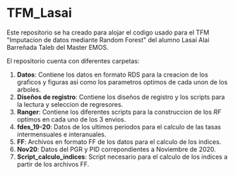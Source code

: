 # TFM_Lasai
Este repositorio se ha creado para alojar el codigo usado para el TFM "Imputacion de datos mediante Random Forest" del alumno Lasai Alai Barreñada Taleb del Master EMOS. 

El repositorio cuenta con diferentes carpetas: 

1. **Datos**: Contiene los datos en formato RDS para la creacion de los graficos y figuras asi como los parametros optimos de cada unon de los arboles.
2. **Diseños de registro**: Contiene los diseños de registro y los scripts para la lectura y seleccion de regresores.
3. **Ranger**: Contiene los diferentes scripts para la construccion de los _RF_ optimos en cada uno de los 3 envios.
4. **fdes_19-20**: Datos de los ultimos periodos para el calculo de las tasas intermensuales e interanuales.
5. **FF**: Archivos en formato FF de los datos para el calculo de los indices.
6. **Nov20**: Datos del PGR y PID correpondientes a Noviembre de 2020.
7. **Script_calculo_indices**: Script necesario para el calculo de los indices a partir de los archivos FF. 
